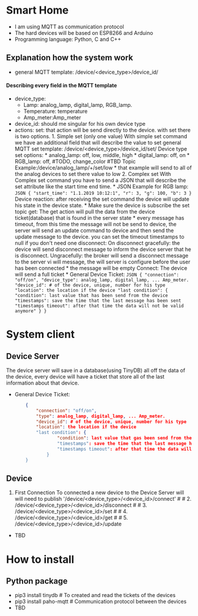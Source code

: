 # Smart Home
* I am using MQTT as communication protocol
* The hard devices will be based on ESP8266 and Arduino
* Programming language: Python, C and C++


## Explanation how the system work
* general MQTT template: /device/<device_type>/device_id/<action>
#### Describing every field in the MQTT template
* device_type:
	* Lamp: analog_lamp, digital_lamp, RGB_lamp.
	* Temperature: temperature
	* Amp_meter:Amp_meter
* device_id: should me singular for his own device type
* actions:
	set: that action will be send directly to the device. with set there is two options.
        1. Simple set (only one value)
        With simple set command we have an additional field that will describe the value to set
        general MQTT set template: /device/<device_type>/device_id/set/<value>
        Device type set options:
            * analog_lamp: off, low, middle, high
            * digital_lamp: off, on
            * RGB_lamp: off, <color list> #TODO, change_color #TBD
            Topic Example:/device/analog_lamp/+/set/low
              * that example will send to all of the analog devices to set there value to low
        2. Complex set
        With Complex set command you have to send a JSON that will describe the set attribute like the start time end time.
        * JSON Example for RGB lamp:
            ```JSON
                {
                "start_time": "1.1.2019 10:12:1",
                "r": 3,
                "g": 100,
                "b": 3
                }
            ```
            Device reaction: after receiving the set command the device will update his state in the device state.
            * Make sure the device is subscribe the set topic
    get: The get action will pull the data from the device ticket(database) that is found in the server state
        * every message has timeout, from this time the message will not be send to device, the server will send an update command to device and then send the update message to the device. you can set the timeout timestamps to null if you don't need one
    disconnect: On disconnect
        gracefully: the device will send disconnect message to inform the device server that he is disconnect.
        Ungracefully: the broker will send a disconnect message to the server vi will message, the will server is configure before the user has been connected
        * the message will be empty
    Connect: The device will send a full ticket
        * General Device Ticket:
            ```JSON
                {
                    "connection": "off/on",
                    "device_type": analog_lamp, digital_lamp, ... Amp_meter.
                    "device_id": # of the device, unique, number for his type
                    "location": the location if the device
                    "last condition": {
                            "condition": last value that has been send from the device
                            "timestamps": save the time that the last message has been sent
                            "timestamps timeout": after that time the data will not be valid anymore"
                        }
                }	
            ```


# System client
## Device Server
The device server will save in a database(using TinyDB) all off the data of the device, every device will have a ticket that store all of the last information about that device.
* General Device Ticket:
	```JSON
		{
		    "connection": "off/on",
		    "type": analog_lamp, digital_lamp, ... Amp_meter.
		    "device_id": # of the device, unique, number for his type
		    "location": the location if the device
		    "last condition": {
					"condition": last value that gas been send from the device
					"timestamps": save the time that the last message has been sent
					"timestamps timeout": after that time the data will not be valid anymore"
				}
		}	
	```
## Device
1. First Connection
To connected a new device to the Device Server will will need to publish '/device/<device_type>/<device_id>/connect'
            # # 2. /device/<device_type>/<device_id>/disconnect
            # # 3. /device/<device_type>/<device_id>/set
            # # 4. /device/<device_type>/<device_id>/get
            # # 5. /device/<device_type>/<device_id>/update
* TBD

# How to install
## Python package
* pip3 install tinydb   # To created and read the tickets of the devices
* pip3 install paho-mqtt    # Communication protocol between the devices
* TBD
